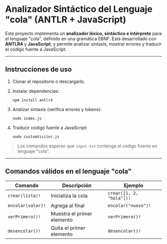 # Analizador Sintáctico del Lenguaje "cola" (ANTLR + JavaScript)

Este proyecto implementa un **analizador léxico, sintáctico e intérprete** para el lenguaje "cola", definido en una gramática EBNF. Está desarrollado con **ANTLR4** y **JavaScript**, y permite analizar sintaxis, mostrar errores y traducir el código fuente a JavaScript.

---

## Instrucciones de uso

1. Clonar el repositorio o descargarlo.
2. Instalar dependencias:

   ``` npm install antlr4 ```

3. Analizar sintaxis (verifica errores y tokens):

   ``` node index.js ```

4. Traducir código fuente a JavaScript:

   ``` node customVisitor.js ```

> Los comandos esperan que `input.txt` contenga el código fuente en lenguaje "cola".

---

## Comandos válidos en el lenguaje "cola"

| Comando              | Descripción                       | Ejemplo                         |
|----------------------|-----------------------------------|----------------------------------|
| `crear(lista)!`      | Inicializa la cola                | `crear([1, 2, "hola"])!`        |
| `encolar(valor)!`    | Agrega al final                   | `encolar("nuevo")!`            |
| `verPrimero()!`      | Muestra el primer elemento        | `verPrimero()!`                |
| `desencolar()!`      | Quita el primer elemento          | `desencolar()!`                |